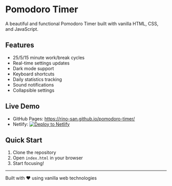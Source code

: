 # Pomodoro Timer

A beautiful and functional Pomodoro Timer built with vanilla HTML, CSS, and JavaScript.

## Features
- 25/5/15 minute work/break cycles
- Real-time settings updates
- Dark mode support
- Keyboard shortcuts
- Daily statistics tracking
- Sound notifications
- Collapsible settings

## Live Demo
- GitHub Pages: https://rino-san.github.io/pomodoro-timer/
- Netlify: [![Deploy to Netlify](https://www.netlify.com/img/deploy/button.svg)](https://app.netlify.com/start/deploy?repository=https://github.com/rino-san/pomodoro-timer)

## Quick Start
1. Clone the repository
2. Open `index.html` in your browser
3. Start focusing!

---
Built with ❤️ using vanilla web technologies
